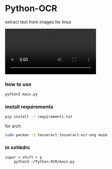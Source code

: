 # Python-OCR
extract text from images for linux

<video src="https://media.tenor.com/videos/f4fffdd8b5dea9a4bacb6462140d6e91/mp4" controls="controls">
</video>

### how to use

```sh
python3 main.py
```

### install requirements

```sh
pip install -r requirements.txt
```

for arch

```sh
sudo pacman -S tesseract tesseract-ocr-eng maim
```
### in sxhkdrc 

```
super + shift + p
	python3 ~/Python-OCR/main.py
```

